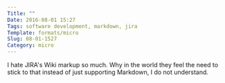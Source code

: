 ```yaml
---
Title: ""
Date: 2016-08-01 15:27
Tags: software development, markdown, jira
Template: formats/micro
Slug: 08-01-1527
Category: micro
---
```


I hate JIRA's Wiki markup so much. Why in the world they feel the need to stick to that instead of just supporting Markdown, I do not understand.
